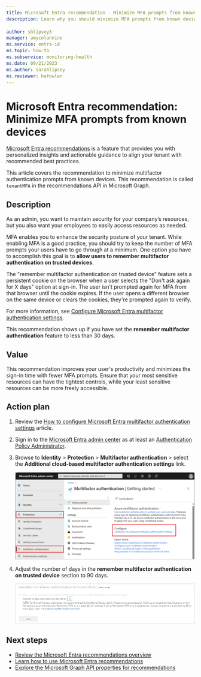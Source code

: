 ```yaml
---
title: Microsoft Entra recommendation - Minimize MFA prompts from known devices in Microsoft Entra ID
description: Learn why you should minimize MFA prompts from known devices in Microsoft Entra ID.

author: shlipsey3
manager: amycolannino
ms.service: entra-id
ms.topic: how-to
ms.subservice: monitoring-health
ms.date: 09/21/2023
ms.author: sarahlipsey
ms.reviewer: hafowler
---
```


# Microsoft Entra recommendation: Minimize MFA prompts from known devices 

[Microsoft Entra recommendations](overview-recommendations.md) is a feature that provides you with personalized insights and actionable guidance to align your tenant with recommended best practices.

This article covers the recommendation to minimize multifactor authentication prompts from known devices. This recommendation is called `tenantMFA` in the recommendations API in Microsoft Graph. 

## Description

As an admin, you want to maintain security for your company’s resources, but you also want your employees to easily access resources as needed.

MFA enables you to enhance the security posture of your tenant. While enabling MFA is a good practice, you should try to keep the number of MFA prompts your users have to go through at a minimum. One option you have to accomplish this goal is to **allow users to remember multifactor authentication on trusted devices**.

The "remember multifactor authentication on trusted device" feature sets a persistent cookie on the browser when a user selects the "Don't ask again for X days" option at sign-in. The user isn't prompted again for MFA from that browser until the cookie expires. If the user opens a different browser on the same device or clears the cookies, they're prompted again to verify.

For more information, see [Configure Microsoft Entra multifactor authentication settings](~/identity/authentication/howto-mfa-mfasettings.md).

This recommendation shows up if you have set the **remember multifactor authentication** feature to less than 30 days.

## Value 

This recommendation improves your user's productivity and minimizes the sign-in time with fewer MFA prompts. Ensure that your most sensitive resources can have the tightest controls, while your least sensitive resources can be more freely accessible.

## Action plan

1. Review the [How to configure Microsoft Entra multifactor authentication settings](~/identity/authentication/howto-mfa-mfasettings.md) article.
1. Sign in to the [Microsoft Entra admin center](https://entra.microsoft.com) as at least an [Authentication Policy Administrator](~/identity/role-based-access-control/permissions-reference.md#authentication-policy-administrator).
1. Browse to **Identity** > **Protection** > **Multifactor authentication** > select the **Additional cloud-based multifactor authentication settings** link.

    ![Screenshot of the configuration settings link in Microsoft Entra multifactor authentication section.](media/recommendation-mfa-from-known-devices/mfa-configuration-settings.png)

1. Adjust the number of days in the **remember multifactor authentication on trusted device** section to 90 days.

    ![Remember MFA on trusted devices](./media/recommendation-mfa-from-known-devices/remember-mfa-on-trusted-devices.png)


## Next steps

- [Review the Microsoft Entra recommendations overview](overview-recommendations.md)
- [Learn how to use Microsoft Entra recommendations](howto-use-recommendations.md)
- [Explore the Microsoft Graph API properties for recommendations](/graph/api/resources/recommendation)
